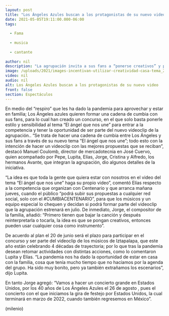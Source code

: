 ```yaml
---
layout: post
title: "Los Ángeles Azules buscan a los protagonistas de su nuevo video"
date: 2021-05-05T19:11:00.000-06:00
tags:
  
  - Fama
  
  - musica
  
  - cantante
  
author: nil
description: "La agrupación invita a sus fans a “ponerse creativos” y participar en el concurso para ser parte del videoclip del tema “El ángel que nos une” "
image: /uploads/2021/images-incentivan-utilizar-creatividad-casa-tema_204_42_752_468.jpeg
video: nil
audio: nil
alt: Los Ángeles Azules buscan a los protagonistas de su nuevo video
front: false
section: Espectáculos
---
```


En medio del “respiro” que les ha dado la pandemia para aprovechar y estar en familia; Los Ángeles azules quieren formar una cadena de cumbia con sus fans, para lo cual han creado un concurso, en el que solo basta ponerle estilo y sensibilidad al tema “El ángel que nos une” para entrar a la competencia y tener la oportunidad de ser parte del nuevo videoclip de la agrupación.. “Se trata de hacer una cadena de cumbia entre Los Ángeles y sus fans a través de su nuevo tema “El ángel que nos une”; todo esto con la intención de hacer un videoclip con las mejores propuestas que se reciban”, destacó Manuel Coulomb, director de mercadotecnia en José Cuervo, quien acompañado por Pepe, Lupita, Elías, Jorge, Cristina y Alfredo, los hermanos Avante, que integran la agrupación, dio algunos detalles de la iniciativa. 

“La idea es que toda la gente que quiera estar con nosotros en el video del tema “El ángel que nos une” haga su propio video”, comentó Elías respecto a la competencia que organizan con Centenario y que arranca mañana jueves, cuando el público “podrá subir sus propuestas a cualquier red social, solo con el #CUMBIACENTENARIO”, para que los músicos y un equipo especial lo chequen y decidan si podrá formar parte del videoclip que la agrupación estrenará en julio. De inmediato, Jorge, el compositor de la familia, añadió: “Primero tienen que bajar la canción y después reinterpretarla o tocarla, la idea es que se pongan creativos, entonces pueden usar cualquier cosa como instrumento”. 

De acuerdo al plan el 20 de junio será el plazo para participar en el concurso y ser parte del videoclip de los músicos de Iztapalapa, que este año están celebrando 4 décadas de trayectoria; por lo que tras la pandemia desean retomar actividades con distintas acciones, como lo comentaron Lupita y Elías. “La pandemia nos ha dado la oportunidad de estar en casa con la familia, cosa que tenía mucho tiempo que no hacíamos por la agenda del grupo. Ha sido muy bonito, pero ya también extrañamos los escenarios”, dijo Lupita. 

En tanto Jorge agregó: “Vamos a hacer un concierto grande en Estados Unidos, por los 40 años de Los Ángeles Azules el 26 de agosto , pues el concierto con el que iniciamos la gira de festejo por Estados Unidos, la cual terminará en marzo de 2022, cuando también regresemos en México”. 

(milenio)